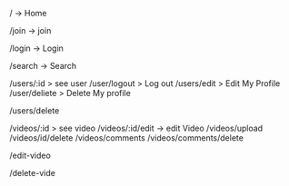 / → Home

/join → join

/login → Login

/search → Search

/users/:id > see user
/user/logout > Log out
/users/edit > Edit My Profile
/user/deliete > Delete My profile

/users/delete

/videos/:id > see video
/videos/:id/edit -> edit Video
/videos/upload
/videos/id/delete
/videos/comments
/videos/comments/delete

/edit-video

/delete-vide
